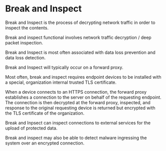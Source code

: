 # Break and Inspect

Break and Inspect is the process of decrypting network traffic in order to inspect the contents.

Break and inspect functional involves network traffic decryption / deep packet inspection.

Break and Inspect is most often associated with data loss prevention and data loss detection.

Break and Inspect will typically occur on a forward proxy.

Most often, break and inspect requires endpoint devices to be installed with a special, organization internal trusted TLS certificate.

When a device connects to an HTTPS connection, the forward proxy establishes a connection to the server on behalf of the requesting endpoint. The connection is then decrypted at the forward proxy, inspected, and response to the original requesting device is returned but encrypted with the TLS certificate of the organization.

Break and Inpsect can inspect connections to external services for the upload of protected data.

Break and inspect may also be able to detect malware ingressing the system over an encrypted connection.